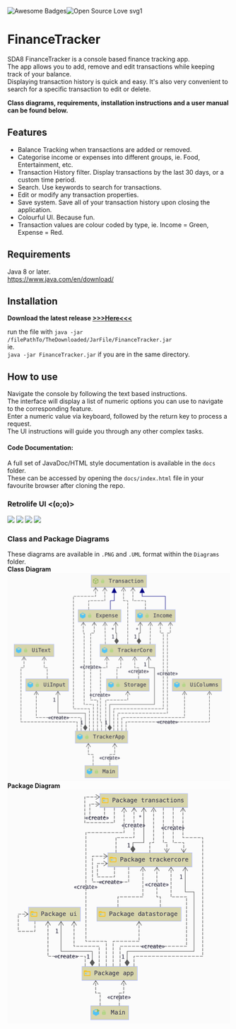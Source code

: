 ![Awesome Badges](https://img.shields.io/badge/Made_with-JAVA-orange.svg)![Open Source Love svg1](https://badges.frapsoft.com/os/v1/open-source.svg?v=103)
# FinanceTracker
SDA8 FinanceTracker is a console based finance tracking app.  
The app allows you to add, remove and edit transactions while keeping track of your balance.  
Displaying transaction history is quick and easy. It's also very convenient to search for a specific transaction
to edit or delete.  

**Class diagrams, requirements, installation instructions and a user manual can be found below.**

## Features
* Balance Tracking when transactions are added or removed.
* Categorise income or expenses into different groups, ie. Food, Entertainment, etc.
* Transaction History filter. Display transactions by the last 30 days, or a custom time period.
* Search. Use keywords to search for transactions.
* Edit or modify any transaction properties.
* Save system. Save all of your transaction history upon closing the application.
* Colourful UI. Because fun.
* Transaction values are colour coded by type, ie. Income = Green, Expense = Red.

## Requirements
Java 8 or later.  
https://www.java.com/en/download/

## Installation
**Download the latest release [>>>Here<<<](https://github.com/pXius/FinanceTracker/releases)**

run the file with `java -jar /filePathTo/TheDownloaded/JarFile/FinanceTracker.jar`   
ie.  
`java -jar FinanceTracker.jar` if you are in the same directory.

## How to use
Navigate the console by following the text based instructions.  
The interface will display a list of numeric options you can use to navigate to the corresponding feature.  
Enter a numeric value via keyboard, followed by the return key to process a request.  
The UI instructions will guide you through any other complex tasks.
#### Code Documentation:  
A full set of JavaDoc/HTML style documentation is available in the `docs` folder.  
These can be accessed by opening the `docs/index.html` file in your favourite browser after cloning the repo.   

### Retrolife UI <(o;o)>
![](https://i.imgur.com/tw9DSKW.png)
![](https://i.imgur.com/JS2ybAI.png)
![](https://i.imgur.com/UdUEAcc.png)
![](https://i.imgur.com/4t4skqh.png)  

### Class and Package Diagrams
These diagrams are available in `.PNG` and `.UML` format within the `Diagrams` folder.  
**Class Diagram**  
![](https://github.com/pXius/FinanceTracker/blob/main/Diagrams/Class%20Diagram%20IMG.png?raw=true)  
**Package Diagram**  
![](https://github.com/pXius/FinanceTracker/blob/main/Diagrams/Package%20Diagram%20IMG.png?raw=true)
